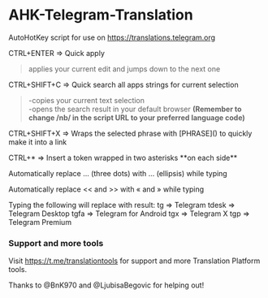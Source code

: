 # AHK-Telegram-Translation
AutoHotKey script for use on https://translations.telegram.org

CTRL+ENTER => Quick apply
>applies your current edit and jumps down to the next one

CTRL+SHIFT+C => Quick search all apps strings for current selection  
>-copies your current text selection  
-opens the search result in your default browser
<b> (Remember to change /nb/ in the script URL to your preferred language code)</b>

CTRL+SHIFT+X => Wraps the selected phrase with \[PHRASE\]() to quickly make it into a link

CTRL+* => Insert a token wrapped in two asterisks \*\*on each side**

Automatically replace ... (three dots) with … (ellipsis) while typing

Automatically replace << and >> with « and » while typing

Typing the following will replace with result:
tg => Telegram
tdesk => Telegram Desktop
tgfa => Telegram for Android
tgx => Telegram X
tgp => Telegram Premium


### Support and more tools
Visit https://t.me/translationtools for support and more Translation Platform tools.

Thanks to @BnK970 and @LjubisaBegovic for helping out!
